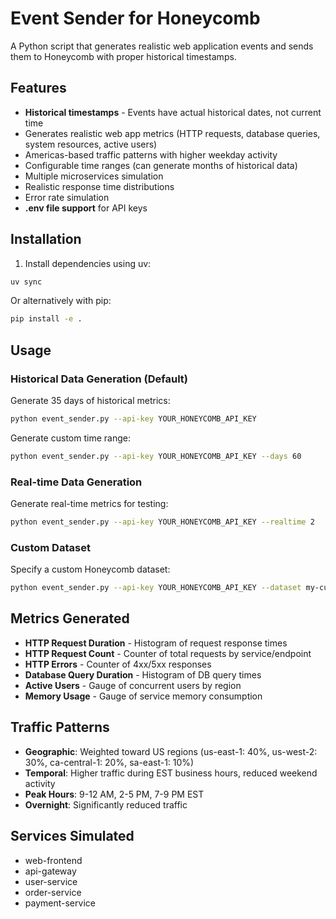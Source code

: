 # Event Sender for Honeycomb

A Python script that generates realistic web application events and sends them to Honeycomb with proper historical timestamps.

## Features

- **Historical timestamps** - Events have actual historical dates, not current time
- Generates realistic web app metrics (HTTP requests, database queries, system resources, active users)
- Americas-based traffic patterns with higher weekday activity
- Configurable time ranges (can generate months of historical data)
- Multiple microservices simulation
- Realistic response time distributions
- Error rate simulation
- **.env file support** for API keys

## Installation

1. Install dependencies using uv:
```bash
uv sync
```

Or alternatively with pip:
```bash
pip install -e .
```

## Usage

### Historical Data Generation (Default)

Generate 35 days of historical metrics:
```bash
python event_sender.py --api-key YOUR_HONEYCOMB_API_KEY
```

Generate custom time range:
```bash
python event_sender.py --api-key YOUR_HONEYCOMB_API_KEY --days 60
```

### Real-time Data Generation

Generate real-time metrics for testing:
```bash
python event_sender.py --api-key YOUR_HONEYCOMB_API_KEY --realtime 2
```

### Custom Dataset

Specify a custom Honeycomb dataset:
```bash
python event_sender.py --api-key YOUR_HONEYCOMB_API_KEY --dataset my-custom-dataset
```

## Metrics Generated

- **HTTP Request Duration** - Histogram of request response times
- **HTTP Request Count** - Counter of total requests by service/endpoint
- **HTTP Errors** - Counter of 4xx/5xx responses
- **Database Query Duration** - Histogram of DB query times
- **Active Users** - Gauge of concurrent users by region
- **Memory Usage** - Gauge of service memory consumption

## Traffic Patterns

- **Geographic**: Weighted toward US regions (us-east-1: 40%, us-west-2: 30%, ca-central-1: 20%, sa-east-1: 10%)
- **Temporal**: Higher traffic during EST business hours, reduced weekend activity
- **Peak Hours**: 9-12 AM, 2-5 PM, 7-9 PM EST
- **Overnight**: Significantly reduced traffic

## Services Simulated

- web-frontend
- api-gateway
- user-service
- order-service
- payment-service
